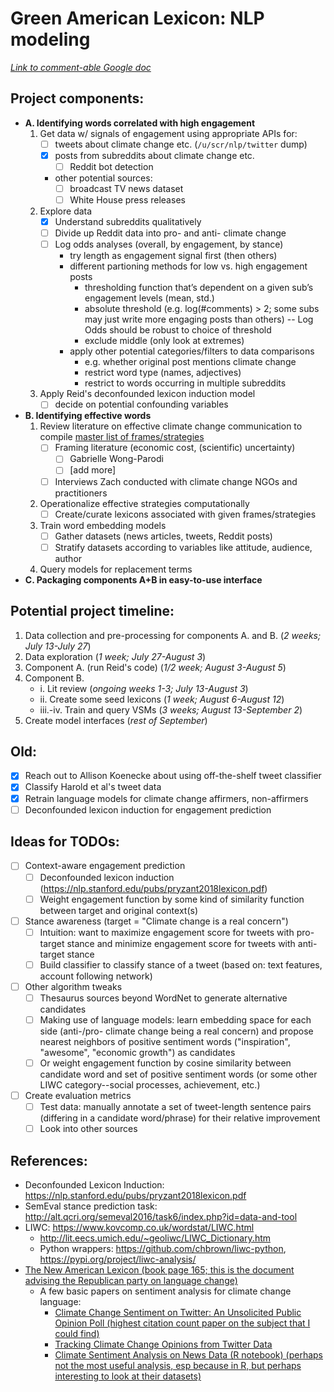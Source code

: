 # Green American Lexicon: NLP modeling

*[Link to comment-able Google doc](https://docs.google.com/document/d/19Jg9QInJdUQ0BOipj5rfdbyip-2kmw9c5c7xOoeC0Rg/edit)*

## Project components:
* **A. Identifying words correlated with high engagement**
	1. Get data w/ signals of engagement using appropriate APIs for:
		- [ ] tweets about climate change etc. (`/u/scr/nlp/twitter` dump)
		- [x] posts from subreddits about climate change etc.
			- [ ] Reddit bot detection
		- other potential sources:
			- [ ] broadcast TV news dataset
			- [ ] White House press releases
	2. Explore data
		- [x] Understand subreddits qualitatively
		- [ ] Divide up Reddit data into pro- and anti- climate change
		- [ ] Log odds analyses (overall, by engagement, by stance)
			* try length as engagement signal first (then others)
			* different partioning methods for low vs. high engagement posts
				* thresholding function that’s dependent on a given sub’s engagement levels (mean, std.)
				* absolute threshold (e.g. log(#comments) > 2; some subs may just write more engaging posts than others) -- Log Odds should be robust to choice of threshold 
				* exclude middle (only look at extremes)
			* apply other potential categories/filters to data comparisons 
				* e.g. whether original post mentions climate change
				* restrict word type (names, adjectives)
				* restrict to words occurring in multiple subreddits
	3. Apply Reid's deconfounded lexicon induction model
		- [ ] decide on potential confounding variables
* **B. Identifying effective words**
	1. Review literature on effective climate change communication to compile [master list of frames/strategies](https://docs.google.com/spreadsheets/d/1GEhVp_Yo9GPCnbvWYxIqJJRE556adaUOVjeBqd5Lky0/edit#gid=0)
		- [ ] Framing literature (economic cost, (scientific) uncertainty)
			- [ ] Gabrielle Wong-Parodi
			- [ ] [add more]
		- [ ] Interviews Zach conducted with climate change NGOs and practitioners
	4. Operationalize effective strategies computationally
		- [ ] Create/curate lexicons associated with given frames/strategies 
	5. Train word embedding models
		- [ ] Gather datasets (news articles, tweets, Reddit posts)
		- [ ] Stratify datasets according to variables like attitude, audience, author
	6. Query models for replacement terms
* **C. Packaging components A+B in easy-to-use interface**

## Potential project timeline:
1. Data collection and pre-processing for components A. and B. (*2 weeks; July 13-July 27*)
2. Data exploration (*1 week; July 27-August 3*)
3. Component A. (run Reid's code) (*1/2 week; August 3-August 5*)
4. Component B. 
	* i. Lit review (*ongoing weeks 1-3; July 13-August 3*)
	* ii. Create some seed lexicons (*1 week; August 6-August 12*)
	* iii.-iv. Train and query VSMs (*3 weeks; August 13-September 2*)
5. Create model interfaces (*rest of September*)

## Old:
- [x] Reach out to Allison Koenecke about using off-the-shelf tweet classifier
- [x] Classify Harold et al's tweet data
- [x] Retrain language models for climate change affirmers, non-affirmers
- [ ] Deconfounded lexicon induction for engagement prediction

## Ideas for TODOs:

- [ ] Context-aware engagement prediction
  - [ ] Deconfounded lexicon induction (https://nlp.stanford.edu/pubs/pryzant2018lexicon.pdf)
  - [ ] Weight engagement function by some kind of similarity function between target and original context(s)
- [ ] Stance awareness (target = "Climate change is a real concern")
  - [ ] Intuition: want to maximize engagement score for tweets with pro-target stance and minimize engagement score for tweets with anti-target stance
  - [ ] Build classifier to classify stance of a tweet (based on: text features, account following network)
- [ ] Other algorithm tweaks
  - [ ] Thesaurus sources beyond WordNet to generate alternative candidates
  - [ ] Making use of language models: learn embedding space for each side (anti-/pro- climate change being a real concern) and propose nearest neighbors of positive sentiment words ("inspiration", "awesome", "economic growth") as candidates
  - [ ] Or weight engagement function by cosine similarity between candidate word and set of positive sentiment words (or some other LIWC category--social processes, achievement, etc.) 
- [ ] Create evaluation metrics
  - [ ] Test data: manually annotate a set of tweet-length sentence pairs (differing in a candidate word/phrase) for their relative improvement
  - [ ] Look into other sources

## References:
- Deconfounded Lexicon Induction: https://nlp.stanford.edu/pubs/pryzant2018lexicon.pdf
- SemEval stance prediction task: http://alt.qcri.org/semeval2016/task6/index.php?id=data-and-tool
- LIWC: https://www.kovcomp.co.uk/wordstat/LIWC.html
	- http://lit.eecs.umich.edu/~geoliwc/LIWC_Dictionary.htm
	- Python wrappers: https://github.com/chbrown/liwc-python, https://pypi.org/project/liwc-analysis/
- [The New American Lexicon (book page 165; this is the document advising the Republican party on language change)](https://joshuakahnrussell.files.wordpress.com/2008/10/luntzplaybook2006.pdf)
  - A few basic papers on sentiment analysis for climate change language:
    - [Climate Change Sentiment on Twitter: An Unsolicited Public Opinion Poll (highest citation count paper on the subject that I could find)](https://www.ncbi.nlm.nih.gov/pmc/articles/PMC4546368/)
    - [Tracking Climate Change Opinions from Twitter Data](https://pdfs.semanticscholar.org/0a20/18c2a701d72d0ded2a9f58faf49f34099e81.pdf)
    - [Climate Sentiment Analysis on News Data (R notebook) (perhaps not the most useful analysis, esp because in R, but perhaps interesting to look at their datasets)](https://rstudio-pubs-static.s3.amazonaws.com/324881_09cff2f8816247d5b5750f9983abeb57.html)


